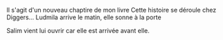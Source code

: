 Il s'agit d'un nouveau chaptire de mon livre
Cette histoire se déroule chez Diggers...
Ludmila arrive le matin, elle sonne à la porte

Salim vient lui ouvrir car elle est arrivée avant elle.
